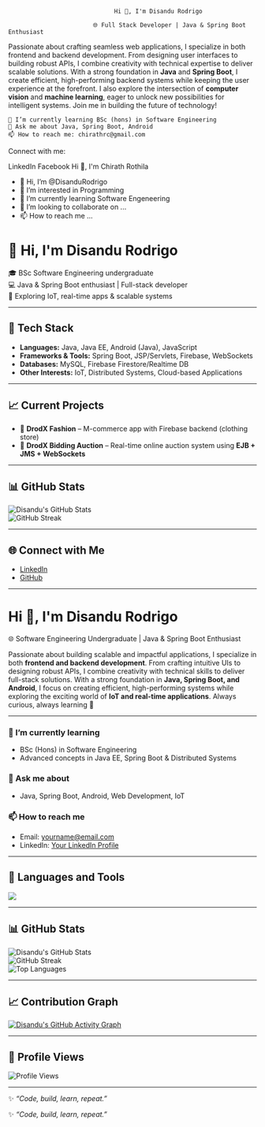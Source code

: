   								  Hi 👋, I'm Disandu Rodrigo
								  
							🌐 Full Stack Developer | Java & Spring Boot Enthusiast

Passionate about crafting seamless web applications, I specialize in both frontend and backend development. From designing user interfaces to building robust APIs, I combine creativity with technical expertise to deliver scalable solutions. With a strong foundation in **Java** and **Spring Boot**, I create efficient, high-performing backend systems while keeping the user experience at the forefront. I also explore the intersection of **computer vision** and **machine learning**, eager to unlock new possibilities for intelligent systems. Join me in building the future of technology!

    🌱 I’m currently learning BSc (hons) in Software Engineering
    💬 Ask me about Java, Spring Boot, Android
    📫 How to reach me: chirathrc@gmail.com

Connect with me:

LinkedIn Facebook 
Hi 👋, I'm Chirath Rothila
- 👋 Hi, I’m @DisanduRodrigo
- 👀 I’m interested in Programming
- 🌱 I’m currently learning Software Engeneering
- 💞️ I’m looking to collaborate on ...
- 📫 How to reach me ...

<!---
DisanduRodrigo/DisanduRodrigo is a ✨ special ✨ repository because its `README.md` (this file) appears on your GitHub profile.
You can click the Preview link to take a look at your changes.
--->
# 👋 Hi, I'm Disandu Rodrigo  

🎓 BSc Software Engineering undergraduate  
💻 Java & Spring Boot enthusiast | Full-stack developer  
🚀 Exploring IoT, real-time apps & scalable systems  

---

## 🔧 Tech Stack  
- **Languages:** Java, Java EE, Android (Java), JavaScript  
- **Frameworks & Tools:** Spring Boot, JSP/Servlets, Firebase, WebSockets  
- **Databases:** MySQL, Firebase Firestore/Realtime DB  
- **Other Interests:** IoT, Distributed Systems, Cloud-based Applications  

---

## 📈 Current Projects  
- 🛒 **DrodX Fashion** – M-commerce app with Firebase backend (clothing store)  
- 🔨 **DrodX Bidding Auction** – Real-time online auction system using **EJB + JMS + WebSockets**  

---

## 📊 GitHub Stats  
![Disandu's GitHub Stats](https://github-readme-stats.vercel.app/api?username=DisanduRodrigo&show_icons=true&theme=tokyonight)  
![GitHub Streak](https://streak-stats.demolab.com?user=DisanduRodrigo&theme=tokyonight&hide_border=false)  

---

## 🌐 Connect with Me  
- [LinkedIn](https://www.linkedin.com/)  
- [GitHub](https://github.com/DisanduRodrigo)  

---
# Hi 👋, I'm Disandu Rodrigo  
🌐 Software Engineering Undergraduate | Java & Spring Boot Enthusiast  

Passionate about building scalable and impactful applications, I specialize in both **frontend and backend development**. From crafting intuitive UIs to designing robust APIs, I combine creativity with technical skills to deliver full-stack solutions. With a strong foundation in **Java, Spring Boot, and Android**, I focus on creating efficient, high-performing systems while exploring the exciting world of **IoT and real-time applications**. Always curious, always learning 🚀  

---

### 🌱 I’m currently learning  
- BSc (Hons) in Software Engineering  
- Advanced concepts in Java EE, Spring Boot & Distributed Systems  

### 💬 Ask me about  
- Java, Spring Boot, Android, Web Development, IoT  

### 📫 How to reach me  
- Email: yourname@email.com  
- LinkedIn: [Your LinkedIn Profile](https://www.linkedin.com/)  

---

## 🔧 Languages and Tools  
<p align="left">  
  <img src="https://skillicons.dev/icons?i=java,spring,androidstudio,js,html,css,mysql,firebase,git,arduino,react,nodejs" />  
</p>  

---

## 📊 GitHub Stats  
![Disandu's GitHub Stats](https://github-readme-stats.vercel.app/api?username=DisanduRodrigo&show_icons=true&theme=tokyonight)  
![GitHub Streak](https://streak-stats.demolab.com?user=DisanduRodrigo&theme=tokyonight&hide_border=false)  
![Top Languages](https://github-readme-stats.vercel.app/api/top-langs/?username=DisanduRodrigoE&layout=compact&theme=tokyonight)  

---

## 📈 Contribution Graph  
[![Disandu's GitHub Activity Graph](https://github-readme-activity-graph.vercel.app/graph?username=DisanduRodrigo&theme=tokyo-night)](https://github.com/ashutosh00710/github-readme-activity-graph)  

---

## 👀 Profile Views  
![Profile Views](https://komarev.com/ghpvc/?username=DisanduRodrigo&label=Profile%20Views&color=0e75b6&style=flat)  

---

✨ _“Code, build, learn, repeat.”_  

✨ _“Code, build, learn, repeat.”_  
